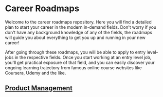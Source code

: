 # Career Roadmaps
Welcome to the career roadmaps repository. Here you will find a detailed plan to start your career in the modern in-demand fields. Don't worry if you don't have any background knowledge of any of the fields, the roadmaps will guide you about everything to get you up and running in your new career!

After going through these roadmaps, you will be able to apply to entry level-jobs in the respective fields. Once you start working at an entry level job, you'll get practical exposure of that field, and you can easily discover your ongoing learning trajectory from famous online course websites like Coursera, Udemy and the like.

## [Product Management](roadmaps/product-management.md)
